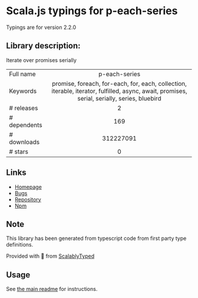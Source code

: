 
# Scala.js typings for p-each-series

Typings are for version 2.2.0

## Library description:
Iterate over promises serially

|                    |                 |
| ------------------ | :-------------: |
| Full name          | p-each-series |
| Keywords           | promise, foreach, for-each, for, each, collection, iterable, iterator, fulfilled, async, await, promises, serial, serially, series, bluebird |
| # releases         | 2 |
| # dependents       | 169 |
| # downloads        | 312227091 |
| # stars            | 0 |

## Links
- [Homepage](https://github.com/sindresorhus/p-each-series#readme)
- [Bugs](https://github.com/sindresorhus/p-each-series/issues)
- [Repository](https://github.com/sindresorhus/p-each-series)
- [Npm](https://www.npmjs.com/package/p-each-series)
    


## Note
This library has been generated from typescript code from first party type definitions.

Provided with :purple_heart: from [ScalablyTyped](https://github.com/oyvindberg/ScalablyTyped)

## Usage
See [the main readme](../../readme.md) for instructions.


